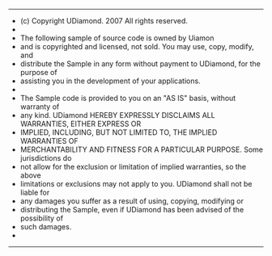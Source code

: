 ******************************************************************************
* (c) Copyright UDiamond. 2007 All rights reserved.
* 
* The following sample of source code is owned by Uiamon 
* and is copyrighted and licensed, not sold. You may use, copy, modify, and 
* distribute the Sample in any form without payment to UDiamond, for the purpose of 
* assisting you in the development of your applications.
* 
* The Sample code is provided to you on an "AS IS" basis, without warranty of 
* any kind. UDiamond HEREBY EXPRESSLY DISCLAIMS ALL WARRANTIES, EITHER EXPRESS OR 
* IMPLIED, INCLUDING, BUT NOT LIMITED TO, THE IMPLIED WARRANTIES OF 
* MERCHANTABILITY AND FITNESS FOR A PARTICULAR PURPOSE. Some jurisdictions do 
* not allow for the exclusion or limitation of implied warranties, so the above 
* limitations or exclusions may not apply to you. UDiamond shall not be liable for 
* any damages you suffer as a result of using, copying, modifying or 
* distributing the Sample, even if UDiamond has been advised of the possibility of 
* such damages.
*
******************************************************************************
